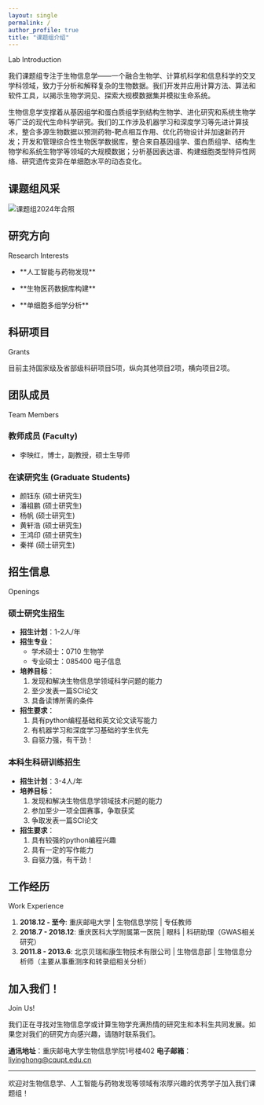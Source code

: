 ```yaml
---
layout: single
permalink: /
author_profile: true
title: "课题组介绍"
---
```


<div class="header-accent-left">
  <p>Lab Introduction</p>
</div>

我们课题组专注于生物信息学——一个融合生物学、计算机科学和信息科学的交叉学科领域，致力于分析和解释复杂的生物数据。我们开发并应用计算方法、算法和软件工具，以揭示生物学洞见、探索大规模数据集并模拟生命系统。

生物信息学支撑着从基因组学和蛋白质组学到结构生物学、进化研究和系统生物学等广泛的现代生命科学研究。我们的工作涉及机器学习和深度学习等先进计算技术，整合多源生物数据以预测药物-靶点相互作用、优化药物设计并加速新药开发；开发和管理综合性生物医学数据库，整合来自基因组学、蛋白质组学、结构生物学和系统生物学等领域的大规模数据；分析基因表达谱、构建细胞类型特异性网络、研究遗传变异在单细胞水平的动态变化。
<!-- 课题组风采展示区 -->
<div class="group-gallery-section">

  <div  style="max-width: 800px; margin-left: auto; margin-right: auto;">
    <h2>课题组风采</h2>
  </div>

  <div class="photo-card-modern">
    <img src="/assets/images/group.jpg" alt="课题组2024年合照">
  </div>
</div>

<div class="header-accent-left">
  <h2>研究方向</h2>
  <p>Research Interests</p>
</div>

*   <p class="fas fa-magic md-list-icon"></p> **人工智能与药物发现**
*   <p class="fas fa-database md-list-icon"></p> **生物医药数据库构建**
*   <p class="fas fa-sitemap md-list-icon"></p> **单细胞多组学分析**

<div class="header-accent-left">
  <h2>科研项目</h2>
  <p>Grants</p>
</div>

目前主持国家级及省部级科研项目5项，纵向其他项目2项，横向项目2项。

<div class="header-accent-left">
  <h2>团队成员</h2>
  <p>Team Members</p>
</div>

### 教师成员 (Faculty)

*   李映红，博士，副教授，硕士生导师

### 在读研究生 (Graduate Students)

*   颜钰东 (硕士研究生)
*   潘祖鹏 (硕士研究生)
*   杨帆 (硕士研究生)
*   黄轩浩 (硕士研究生)
*   王鸿印 (硕士研究生)
*   秦祥 (硕士研究生)

<div class="header-accent-left">
  <h2>招生信息</h2>
  <p>Openings</p>
</div>

### 硕士研究生招生
*   **招生计划**：1-2人/年
*   **招生专业**：
    *   学术硕士：0710 生物学
    *   专业硕士：085400 电子信息
*   **培养目标**：
    1.  发现和解决生物信息学领域科学问题的能力
    2.  至少发表一篇SCI论文
    3.  具备读博所需的条件
*   **招生要求**：
    1.  具有python编程基础和英文论文读写能力
    2.  有机器学习和深度学习基础的学生优先
    3.  自驱力强，有干劲！

### 本科生科研训练招生
*   **招生计划**：3-4人/年
*   **培养目标**：
    1.  发现和解决生物信息学领域技术问题的能力
    2.  参加至少一项全国赛事，争取获奖
    3.  争取发表一篇SCI论文
*   **招生要求**：
    1.  具有较强的python编程兴趣
    2.  具有一定的写作能力
    3.  自驱力强，有干劲！

<div class="header-accent-left">
  <h2>工作经历</h2>
  <p>Work Experience</p>
</div>

1.  **2018.12 - 至今**: 重庆邮电大学 | 生物信息学院 | 专任教师
2.  **2018.7 - 2018.12**: 重庆医科大学附属第一医院 | 眼科 | 科研助理（GWAS相关研究）
3.  **2011.8 - 2013.6**: 北京贝瑞和康生物技术有限公司 | 生物信息部 | 生物信息分析师（主要从事重测序和转录组相关分析）

<div class="header-accent-left">
  <h2>加入我们！</h2>
  <p>Join Us!</p>
</div>

我们正在寻找对生物信息学或计算生物学充满热情的研究生和本科生共同发展。如果您对我们的研究方向感兴趣，请随时联系我们。

**通讯地址**：重庆邮电大学生物信息学院1号楼402
**电子邮箱**：liyinghong@cqupt.edu.cn

---
欢迎对生物信息学、人工智能与药物发现等领域有浓厚兴趣的优秀学子加入我们课题组！


